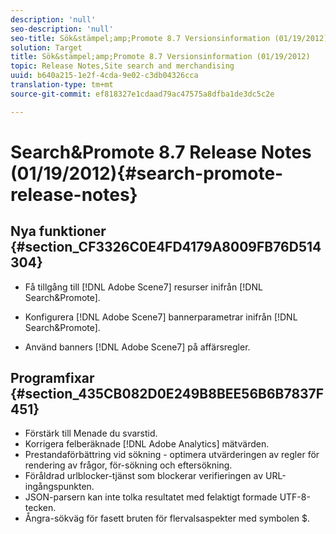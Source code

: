 ```yaml
---
description: 'null'
seo-description: 'null'
seo-title: Sök&stämpel;amp;Promote 8.7 Versionsinformation (01/19/2012)
solution: Target
title: Sök&stämpel;amp;Promote 8.7 Versionsinformation (01/19/2012)
topic: Release Notes,Site search and merchandising
uuid: b640a215-1e2f-4cda-9e02-c3db04326cca
translation-type: tm+mt
source-git-commit: ef818327e1cdaad79ac47575a8dfba1de3dc5c2e

---
```



# Search&amp;Promote 8.7 Release Notes (01/19/2012){#search-promote-release-notes}

## Nya funktioner {#section_CF3326C0E4FD4179A8009FB76D514304}

* Få tillgång till [!DNL Adobe Scene7] resurser inifrån [!DNL Search&Promote].
* Konfigurera [!DNL Adobe Scene7] bannerparametrar inifrån [!DNL Search&Promote].

* Använd banners [!DNL Adobe Scene7] på affärsregler.

## Programfixar {#section_435CB082D0E249B8BEE56B6B7837F451}

* Förstärk till Menade du svarstid.
* Korrigera felberäknade [!DNL Adobe Analytics] mätvärden.
* Prestandaförbättring vid sökning - optimera utvärderingen av regler för rendering av frågor, för-sökning och eftersökning.
* Föråldrad urlblocker-tjänst som blockerar verifieringen av URL-ingångspunkten.
* JSON-parsern kan inte tolka resultatet med felaktigt formade UTF-8-tecken.
* Ångra-sökväg för fasett bruten för flervalsaspekter med symbolen $.


